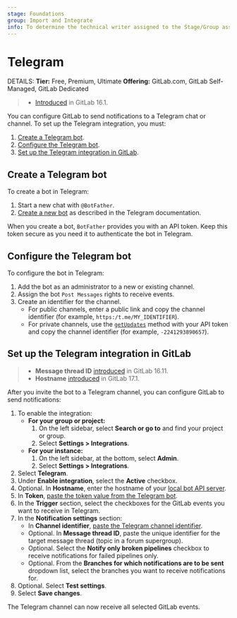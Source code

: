 ```yaml
---
stage: Foundations
group: Import and Integrate
info: To determine the technical writer assigned to the Stage/Group associated with this page, see https://handbook.gitlab.com/handbook/product/ux/technical-writing/#assignments
---
```


# Telegram

DETAILS:
**Tier:** Free, Premium, Ultimate
**Offering:** GitLab.com, GitLab Self-Managed, GitLab Dedicated

> - [Introduced](https://gitlab.com/gitlab-org/gitlab/-/merge_requests/122879) in GitLab 16.1.

You can configure GitLab to send notifications to a Telegram chat or channel.
To set up the Telegram integration, you must:

1. [Create a Telegram bot](#create-a-telegram-bot).
1. [Configure the Telegram bot](#configure-the-telegram-bot).
1. [Set up the Telegram integration in GitLab](#set-up-the-telegram-integration-in-gitlab).

## Create a Telegram bot

To create a bot in Telegram:

1. Start a new chat with `@BotFather`.
1. [Create a new bot](https://core.telegram.org/bots/features#creating-a-new-bot) as described in the Telegram documentation.

When you create a bot, `BotFather` provides you with an API token. Keep this token secure as you need it to authenticate the bot in Telegram.

## Configure the Telegram bot

To configure the bot in Telegram:

1. Add the bot as an administrator to a new or existing channel.
1. Assign the bot `Post Messages` rights to receive events.
1. Create an identifier for the channel.
   - For public channels, enter a public link and copy the channel identifier (for example, `https:/t.me/MY_IDENTIFIER`).
   - For private channels, use the [`getUpdates`](https://telegram-bot-sdk.readme.io/reference/getupdates) method with your API token and copy the channel identifier (for example, `-2241293890657`).

## Set up the Telegram integration in GitLab

> - **Message thread ID** [introduced](https://gitlab.com/gitlab-org/gitlab/-/issues/441097) in GitLab 16.11.
> - **Hostname** [introduced](https://gitlab.com/gitlab-org/gitlab/-/issues/461313) in GitLab 17.1.

After you invite the bot to a Telegram channel, you can configure GitLab to send notifications:

1. To enable the integration:
   - **For your group or project:**
     1. On the left sidebar, select **Search or go to** and find your project or group.
     1. Select **Settings > Integrations**.
   - **For your instance:**
     1. On the left sidebar, at the bottom, select **Admin**.
     1. Select **Settings > Integrations**.
1. Select **Telegram**.
1. Under **Enable integration**, select the **Active** checkbox.
1. Optional. In **Hostname**, enter the hostname of your [local bot API server](https://core.telegram.org/bots/api#using-a-local-bot-api-server).
1. In **Token**, [paste the token value from the Telegram bot](#create-a-telegram-bot).
1. In the **Trigger** section, select the checkboxes for the GitLab events you want to receive in Telegram.
1. In the **Notification settings** section:
   - In **Channel identifier**, [paste the Telegram channel identifier](#configure-the-telegram-bot).
   - Optional. In **Message thread ID**, paste the unique identifier for the target message thread (topic in a forum supergroup).
   - Optional. Select the **Notify only broken pipelines** checkbox
     to receive notifications for failed pipelines only.
   - Optional. From the **Branches for which notifications are to be sent** dropdown list,
     select the branches you want to receive notifications for.
1. Optional. Select **Test settings**.
1. Select **Save changes**.

The Telegram channel can now receive all selected GitLab events.
